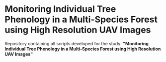 # Monitoring Individual Tree Phenology in a Multi-Species Forest using High Resolution UAV Images

Repository containing all scripts developed for the study: **"Monitoring Individual Tree Phenology in a Multi-Species Forest using High Resolution UAV Images"**

